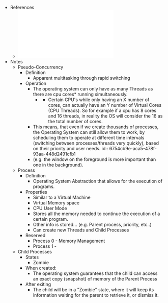 - References
	- ![Programacao com Processos e Tarefas 2024-25.pdf](../assets/Programacao_com_Processos_e_Tarefas_2024-25_1733609965851_0.pdf)
- Notes
	- Pseudo-Concurrency
		- Definition
			- Apparent multitasking through rapid switching
		- Operation
			- The operating system can only have as many Threads as there are cpu cores* running simultaneously.
				- * Certain CPU's while only having an X number of cores, can actually have an Y number of Virtual Cores (CPU Threads). So for example if a cpu has 8 cores and 16 threads, in reality the OS will consider the 16 as the total number of cores.
			- This means, that even if we create thousands of processes, the Operating System can still allow them to work, by scheduling them to operate at different time intervals (switching between processes/threads very quickly), based on their priority and user needs. 
			  id:: 6754cb9e-aca5-478f-93aa-448d2491cfb1
			- (e.g. the window on the foreground is more important than one in the background).
	- Process
		- Definition
			- Operating System Abstraction that allows for the execution of programs.
		- Properties
			- Similar to a Virtual Machine
			- Virtual Memory space
			- CPU User Mode
			- Stores all the memory needed to continue the execution of a certain program.
			- Other info is stored... (e.g. Parent process, priority, etc..)
			- Can create new Threads and Child Processes
		- Reserved
			- Process 0 - Memory Management
			- Process 1 -
	- Child Processes
		- States
			- Zombie
		- When created:
			- The operating system guarantees that the child can access an exact copy (snapshot) of memory of the Parent Process
		- After exiting
			- The child will be in a "Zombie" state, where it will keep its information waiting for the parent to retrieve it, or dismiss it.